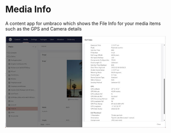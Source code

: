 ﻿# Media Info

A content app for umbraco which shows the File Info for your media items such as the GPS and Camera details

![image](https://github.com/huwred/MediaInfo-14/blob/master/images/mediainfo.jpg?raw=true)
